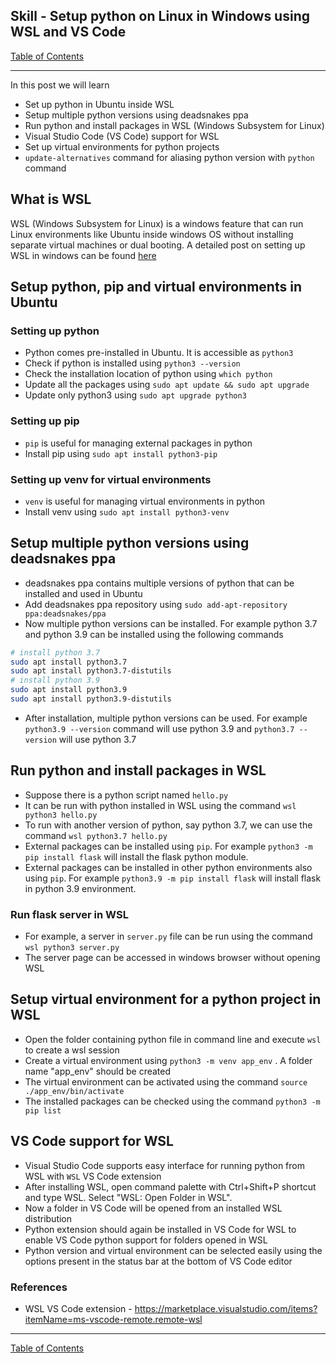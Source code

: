 ## Skill - Setup python on Linux in Windows using WSL and VS Code

[Table of Contents](https://nagasudhir.blogspot.com/2020/04/taming-python-table-of-contents.html)

<hr/>

In this post we will learn
* Set up python in Ubuntu inside WSL
* Setup multiple python versions using deadsnakes ppa
* Run python and install packages in WSL (Windows Subsystem for Linux)
* Visual Studio Code (VS Code) support for WSL
* Set up virtual environments for python projects
* `update-alternatives` command for aliasing python version with `python` command 

## What is WSL
WSL (Windows Subsystem for Linux) is a windows feature that can run Linux environments like Ubuntu inside windows OS without installing separate virtual machines or dual booting. A detailed post on setting up WSL in windows can be found [here](https://nagasudhir.blogspot.com/2023/01/setup-ubuntu-or-similar-linux.html) 

## Setup python, pip and virtual environments in Ubuntu
### Setting up python
* Python comes pre-installed in Ubuntu. It is accessible as `python3`
* Check if python is installed using `python3 --version`
* Check the installation location of python using `which python`
* Update all the packages using `sudo apt update && sudo apt upgrade`
* Update only python3 using `sudo apt upgrade python3`

### Setting up pip
* `pip` is useful for managing external packages in python
* Install pip using `sudo apt install python3-pip`

### Setting up venv for virtual environments 
* `venv` is useful for managing virtual environments in python
* Install venv using `sudo apt install python3-venv`
 

## Setup multiple python versions using deadsnakes ppa
* deadsnakes ppa contains multiple versions of python that can be installed and used in Ubuntu
* Add deadsnakes ppa repository using `sudo add-apt-repository ppa:deadsnakes/ppa`
* Now multiple python versions can be installed. For example python 3.7 and python 3.9 can be installed using the following commands
```bash
# install python 3.7
sudo apt install python3.7
sudo apt install python3.7-distutils
# install python 3.9
sudo apt install python3.9
sudo apt install python3.9-distutils
```
* After installation, multiple python versions can be used. For example `python3.9 --version` command will use python 3.9 and `python3.7 --version` will use python 3.7

## Run python and install packages in WSL
* Suppose there is a python script named `hello.py`
* It can be run with python installed in WSL using the command  `wsl python3 hello.py`
* To run with another version of python, say python 3.7, we can use the command `wsl python3.7 hello.py`
* External packages can be installed using `pip`. For example `python3 -m pip install flask` will install the flask python module. 
* External packages can be installed in other python environments also using `pip`. For example `python3.9 -m pip install flask` will install flask in python 3.9 environment.

### Run flask server in WSL
* For example, a server in `server.py` file can be run using the command `wsl python3 server.py`
* The server page can be accessed in windows browser without opening WSL

## Setup virtual environment for a python project in WSL
* Open the folder containing python file in command line and execute `wsl` to create a wsl session  
* Create a virtual environment using `python3 -m venv app_env` . A folder name "app_env" should be created
* The virtual environment can be activated using the command `source ./app_env/bin/activate`
* The installed packages can be checked using the command `python3 -m pip list`

## VS Code support for WSL
* Visual Studio Code supports easy interface for running python from WSL with `WSL` VS Code extension
* After installing WSL, open command palette with Ctrl+Shift+P shortcut and type WSL. Select "WSL: Open Folder in WSL".
* Now a folder in VS Code will be opened from an installed WSL distribution
* Python extension should again be installed in VS Code for WSL to enable VS Code python support for folders opened in WSL 
* Python version and virtual environment can be selected easily using the options present in the status bar at the bottom of VS Code editor
 
### References
* WSL VS Code extension - https://marketplace.visualstudio.com/items?itemName=ms-vscode-remote.remote-wsl

<hr/>

[Table of Contents](https://nagasudhir.blogspot.com/2020/04/taming-python-table-of-contents.html)

<!--stackedit_data:
eyJoaXN0b3J5IjpbLTkwODU5NzE1NywtMTM2ODkyMzU4NCwtMT
A1NTk2MjY3MiwtMTgxMTEwMjQ3MywxOTQxNTI0NTY1LC0xNzUz
NDI4MzY2LC0xMTY5MTMyNjI2XX0=
-->